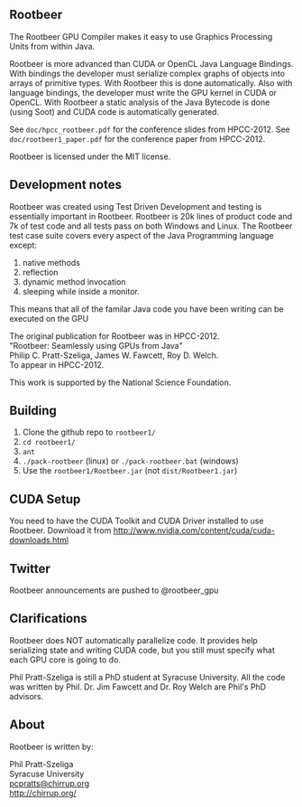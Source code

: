 ## Rootbeer

The Rootbeer GPU Compiler makes it easy to use Graphics Processing Units from
within Java.

Rootbeer is more advanced than CUDA or OpenCL Java Language Bindings. With 
bindings the developer must serialize complex graphs of objects into arrays
of primitive types. With Rootbeer this is done automatically. Also with language
bindings, the developer must write the GPU kernel in CUDA or OpenCL. With
Rootbeer a static analysis of the Java Bytecode is done (using Soot) and CUDA
code is automatically generated.

See `doc/hpcc_rootbeer.pdf` for the conference slides from HPCC-2012.
See `doc/rootbeer1_paper.pdf` for the conference paper from HPCC-2012.

Rootbeer is licensed under the MIT license.

## Development notes

Rootbeer was created using Test Driven Development and testing is essentially
important in Rootbeer. Rootbeer is 20k lines of product code and 7k of test code
and all tests pass on both Windows and Linux. The Rootbeer test case suite 
covers every aspect of the Java Programming language except:
  1. native methods
  2. reflection
  3. dynamic method invocation
  4. sleeping while inside a monitor. 
  
This means that all of the familar Java code you have been writing can be
executed on the GPU

The original publication for Rootbeer was in HPCC-2012.<br />
  "Rootbeer: Seamlessly using GPUs from Java"<br />
  Philip C. Pratt-Szeliga, James W. Fawcett, Roy D. Welch.<br />
  To appear in HPCC-2012.

This work is supported by the National Science Foundation.

## Building

1. Clone the github repo to `rootbeer1/`
2. `cd rootbeer1/`
3. `ant`
4. `./pack-rootbeer` (linux) or `./pack-rootbeer.bat` (windows)
5. Use the `rootbeer1/Rootbeer.jar` (not `dist/Rootbeer1.jar`)

## CUDA Setup

You need to have the CUDA Toolkit and CUDA Driver installed to use Rootbeer.
Download it from http://www.nvidia.com/content/cuda/cuda-downloads.html

## Twitter

Rootbeer announcements are pushed to @rootbeer_gpu

## Clarifications

Rootbeer does NOT automatically parallelize code. It provides help serializing
state and writing CUDA code, but you still must specify what each GPU core
is going to do.

Phil Pratt-Szeliga is still a PhD student at Syracuse University. All the code
was written by Phil. Dr. Jim Fawcett and Dr. Roy Welch are Phil's PhD advisors.

## About

Rootbeer is written by:

Phil Pratt-Szeliga<br />
Syracuse University<br />
pcpratts@chirrup.org<br />
http://chirrup.org/

